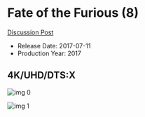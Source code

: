 # Fate of the Furious (8)

[Discussion Post](https://www.avsforum.com/threads/bass-eq-for-filtered-movies.2995212/post-57963338)

* Release Date: 2017-07-11
* Production Year: 2017

## 4K/UHD/DTS:X

![img 0](https://i.imgur.com/5wa59tv.jpg)

![img 1](https://i.imgur.com/dXYGmnR.jpg)

